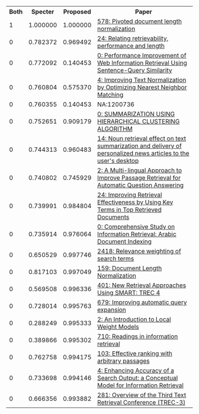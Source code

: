 <html><table><tr>
<th>Both</th>
<th>Specter</th>
<th>Proposed</th>
<th>Paper</th>
</tr>
<tr>
<td>1</td>
<td>1.000000</td>
<td>1.000000</td>
<td><a href="https://www.semanticscholar.org/paper/2dea7a926fa54decb993d3c23e0140f45e15c4d8">578: Pivoted document length normalization</a></td>
</tr>
<tr>
<td>0</td>
<td>0.782372</td>
<td>0.969492</td>
<td><a href="https://www.semanticscholar.org/paper/e114bb9d869dbbaad7550ab54852ea073d18c746">24: Relating retrievability, performance and length</a></td>
</tr>
<tr>
<td>0</td>
<td>0.772092</td>
<td>0.140453</td>
<td><a href="https://www.semanticscholar.org/paper/c50946ca468e69b98f754a6109e9c3945db06bd8">0: Performance Improvement of Web Information Retrieval Using Sentence-Query Similarity</a></td>
</tr>
<tr>
<td>0</td>
<td>0.760804</td>
<td>0.575370</td>
<td><a href="https://www.semanticscholar.org/paper/71f4e7b305e91b7fa40d9729c31da8329490fff3">4: Improving Text Normalization by Optimizing Nearest Neighbor Matching</a></td>
</tr>
<tr>
<td>0</td>
<td>0.760355</td>
<td>0.140453</td>
<td>NA:1200736</td>
</tr>
<tr>
<td>0</td>
<td>0.752651</td>
<td>0.909179</td>
<td><a href="https://www.semanticscholar.org/paper/8c9285b171820d2301ab50a6cbb3a02fd5c86dc9">0: SUMMARIZATION USING HIERARCHICAL CLUSTERING ALGORITHM</a></td>
</tr>
<tr>
<td>0</td>
<td>0.744313</td>
<td>0.960483</td>
<td><a href="https://www.semanticscholar.org/paper/f7a7c889155cdcae467d5f22e440a447d773fcf2">14: Noun retrieval effect on text summarization and delivery of personalized news articles to the user's desktop</a></td>
</tr>
<tr>
<td>0</td>
<td>0.740802</td>
<td>0.745929</td>
<td><a href="https://www.semanticscholar.org/paper/370578b479936a9d1c6771e0e1a4ead50dc42049">2: A Multi-lingual Approach to Improve Passage Retrieval for Automatic Question Answering</a></td>
</tr>
<tr>
<td>0</td>
<td>0.739991</td>
<td>0.984804</td>
<td><a href="https://www.semanticscholar.org/paper/64de9a36cd82c1e5d59518fdc67533a8d588b5cd">24: Improving Retrieval Effectiveness by Using Key Terms in Top Retrieved Documents</a></td>
</tr>
<tr>
<td>0</td>
<td>0.735914</td>
<td>0.976064</td>
<td><a href="https://www.semanticscholar.org/paper/477821ad1844b20eb61952ff0023104e6c8377be">0: Comprehensive Study on Information Retrieval: Arabic Document Indexing</a></td>
</tr>
<tr>
<td>0</td>
<td>0.650529</td>
<td>0.997746</td>
<td><a href="https://www.semanticscholar.org/paper/f6e3e57567e9803718623ec088cd7fea65cfbc9d">2418: Relevance weighting of search terms</a></td>
</tr>
<tr>
<td>0</td>
<td>0.817103</td>
<td>0.997049</td>
<td><a href="https://www.semanticscholar.org/paper/d4a871356f01fdbf0df6c687fc7dcc5de195b9e0">159: Document Length Normalization</a></td>
</tr>
<tr>
<td>0</td>
<td>0.569508</td>
<td>0.996336</td>
<td><a href="https://www.semanticscholar.org/paper/9b5d05262159d96a2c1c9b7f1e1ebb4838e82128">401: New Retrieval Approaches Using SMART: TREC 4</a></td>
</tr>
<tr>
<td>0</td>
<td>0.728014</td>
<td>0.995763</td>
<td><a href="https://www.semanticscholar.org/paper/5604bbf9fd2083cd61f0beb98662986292cab72b">679: Improving automatic query expansion</a></td>
</tr>
<tr>
<td>0</td>
<td>0.288249</td>
<td>0.995333</td>
<td><a href="https://www.semanticscholar.org/paper/4add3a6717ab1231dd961af49e9bd0af503fc95a">2: An Introduction to Local Weight Models</a></td>
</tr>
<tr>
<td>0</td>
<td>0.389866</td>
<td>0.995302</td>
<td><a href="https://www.semanticscholar.org/paper/80688d9152645cb59cdd8c685ee2301f5245c9a4">710: Readings in information retrieval</a></td>
</tr>
<tr>
<td>0</td>
<td>0.762758</td>
<td>0.994175</td>
<td><a href="https://www.semanticscholar.org/paper/5fb5ea660654ce33cc1232b2586bb37588cb003e">103: Effective ranking with arbitrary passages</a></td>
</tr>
<tr>
<td>0</td>
<td>0.733698</td>
<td>0.994146</td>
<td><a href="https://www.semanticscholar.org/paper/ef7aed03f1c2b97a46c7be2379d0fb4139ebcf80">4: Enhancing Accuracy of a Search Output: a Conceptual Model for Information Retrieval</a></td>
</tr>
<tr>
<td>0</td>
<td>0.666356</td>
<td>0.993882</td>
<td><a href="https://www.semanticscholar.org/paper/1acfa730407aae835418c9381a3fb31f23fae494">281: Overview of the Third Text Retrieval Conference (TREC-3)</a></td>
</tr>
</table></html>

